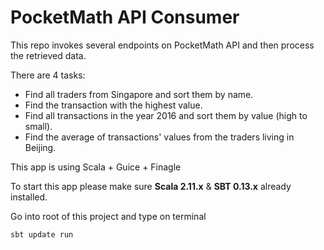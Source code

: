 # PocketMath API Consumer 

This repo invokes several endpoints on PocketMath API and then process the retrieved data.

There are 4 tasks:

* Find all traders from Singapore and sort them by name.
* Find the transaction with the highest value.
* Find all transactions in the year 2016 and sort them by value (high to small).
* Find the average of transactions' values from the traders living in Beijing.

This app is using Scala + Guice + Finagle

To start this app please make sure **Scala 2.11.x** & **SBT 0.13.x** already installed.

Go into root of this project and type on terminal

``` bash
sbt update run
```